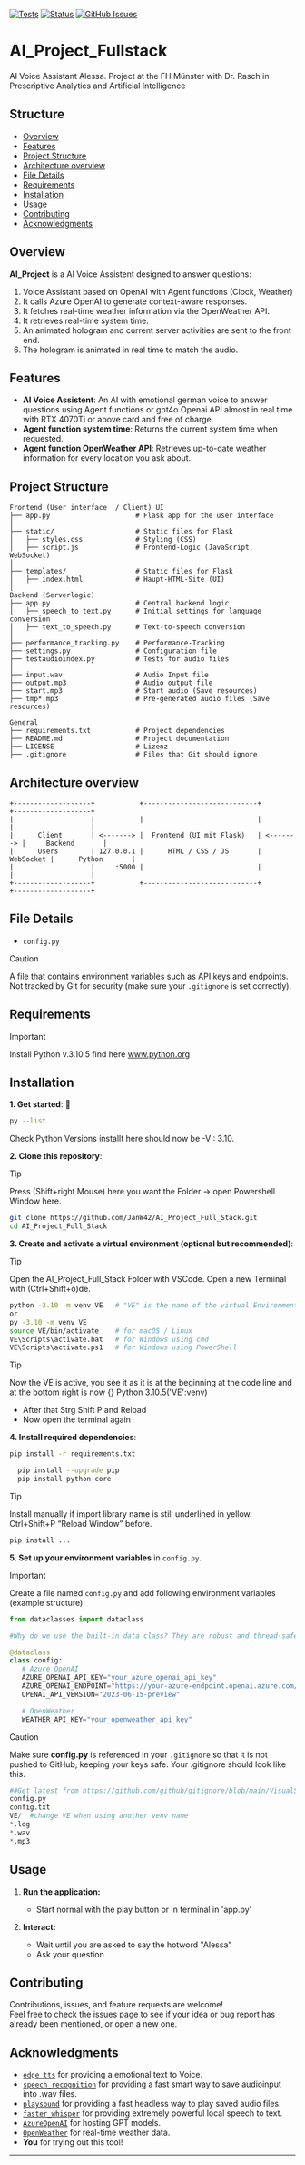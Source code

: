 [![Tests](https://pypi-camo.freetls.fastly.net/bdbd035da2ab4288a104e1bea66187e52fa0c51b/68747470733a2f2f6769746875622e636f6d2f6d6174706c6f746c69622f6d6174706c6f746c69622f776f726b666c6f77732f54657374732f62616467652e737667)](https://github.com/JanW42/AI_Project/pulls)
[![Status](https://pypi-camo.freetls.fastly.net/5d2da640fa2fb42f1cab6f8bf77084d0e539d17f/68747470733a2f2f696d672e736869656c64732e696f2f707970692f7374617475732f5370656563685265636f676e6974696f6e2e737667)](https://github.com/JanW42/AI_Project/issues)
[![GitHub Issues](https://pypi-camo.freetls.fastly.net/52bea5a66ac819c8d1c22a8ef9f2075d7b153a03/68747470733a2f2f696d672e736869656c64732e696f2f62616467652f69737375655f747261636b696e672d6769746875622d626c75652e737667)](https://github.com/JanW42/AI_Project/issues)

# AI_Project_Fullstack

AI Voice Assistant Alessa. Project at the FH Münster with Dr. Rasch in Prescriptive Analytics and Artificial Intelligence

## Structure
- [Overview](#overview)
- [Features](#features)
- [Project Structure](#project-structure)
- [Architecture overview](#Architecture-overview)
- [File Details](#file-details)
- [Requirements](#requirements)
- [Installation](#installation)
- [Usage](#usage)
- [Contributing](#contributing)
- [Acknowledgments](#acknowledgments)
  
## Overview

**AI_Project** is a AI Voice Assistent designed to answer questions:
1. Voice Assistant based on OpenAI with Agent functions (Clock, Weather)
2. It calls Azure OpenAI to generate context-aware responses.
3. It fetches real-time weather information via the OpenWeather API.
4. It retrieves real-time system time.
5. An animated hologram and current server activities are sent to the front end. 
6. The hologram is animated in real time to match the audio.

## Features

- **AI Voice Assistent**: An AI with emotional german voice to answer questions using Agent functions or gpt4o Openai API almost in real time with RTX 4070Ti or above card and free of charge.
- **Agent function system time**: Returns the current system time when requested.
- **Agent function OpenWeather API**: Retrieves up-to-date weather information for every location you ask about.
  
## Project Structure

```plaintext
Frontend (User interface  / Client) UI
├── app.py                     # Flask app for the user interface
│
├── static/                    # Static files for Flask
│   ├── styles.css             # Styling (CSS)
│   ├── script.js              # Frontend-Logic (JavaScript, WebSocket)
│
├── templates/                 # Static files for Flask
│   ├── index.html             # Haupt-HTML-Site (UI)
│ 
Backend (Serverlogic)
├── app.py                     # Central backend logic
│   ├── speech_to_text.py      # Initial settings for language conversion
│   ├── text_to_speech.py      # Text-to-speech conversion
│
├── performance_tracking.py    # Performance-Tracking
├── settings.py                # Configuration file
├── testaudioindex.py          # Tests for audio files
│
├── input.wav                  # Audio Input file
├── output.mp3                 # Audio output file
├── start.mp3                  # Start audio (Save resources)
├── tmp*.mp3                   # Pre-generated audio files (Save resources)

General
├── requirements.txt           # Project dependencies
├── README.md                  # Project documentation
├── LICENSE                    # Lizenz
├── .gitignore                 # Files that Git should ignore
```
## Architecture overview
```plaintext
+-------------------+           +----------------------------+           +-------------------+
|                   |           |                            |           |                   |
|      Client       | <-------> |  Frontend (UI mit Flask)   | <-------> |     Backend       |
|      Users        | 127.0.0.1 |      HTML / CSS / JS       | WebSocket |      Python       |
|                   |     :5000 |                            |           |                   |
+-------------------+           +----------------------------+           +-------------------+
```
## File Details

- `config.py`
> [!CAUTION]
> A file that contains environment variables such as API keys and endpoints.  
> Not tracked by Git for security (make sure your `.gitignore` is set correctly).

## Requirements
> [!IMPORTANT]
> Install Python v.3.10.5 find here www.python.org

## Installation
**1. Get started**: :rocket:

```bash
py --list
```
Check Python Versions installt here should now be -V : 3.10.

**2. Clone this repository**:
> [!TIP]
> Press (Shift+right Mouse) here you want the Folder -> open Powershell Window here.

```bash
git clone https://github.com/JanW42/AI_Project_Full_Stack.git
cd AI_Project_Full_Stack
```

**3. Create and activate a virtual environment (optional but recommended)**:
> [!TIP]
> Open the AI_Project_Full_Stack Folder with VSCode.
> Open a new Terminal with (Ctrl+Shift+ö)de.

```bash
python -3.10 -m venv VE   # "VE" is the name of the virtual Environment
or
py -3.10 -m venv VE
source VE/bin/activate    # for macOS / Linux
VE\Scripts\activate.bat   # for Windows using cmd
VE\Scripts\activate.ps1   # for Windows using PowerShell
```

> [!TIP]
> Now the VE is active, you see it as it is at the beginning at the code line and
> at the bottom right is now {} Python 3.10.5('VE':venv)

- After that Strg Shift P and Reload
- Now open the terminal again
  
**4. Install required dependencies**:
```bash
pip install -r requirements.txt
```

```bash
  pip install --upgrade pip
  pip install python-core

```
> [!TIP]
> Install manually if import library name is still underlined in yellow.
> Ctrl+Shift+P “Reload Window” before.

```bash
pip install ...
```
**5. Set up your environment variables** in `config.py`.

> [!IMPORTANT]
> Create a file named `config.py` and add following environment variables (example structure):

```python
from dataclasses import dataclass

#Why do we use the built-in data class? They are robust and thread-safe. Still important for later app

@dataclass
class config:
   # Azure OpenAI
   AZURE_OPENAI_API_KEY="your_azure_openai_api_key"
   AZURE_OPENAI_ENDPOINT="https://your-azure-endpoint.openai.azure.com/"
   OPENAI_API_VERSION="2023-06-15-preview"

   # OpenWeather
   WEATHER_API_KEY="your_openweather_api_key"
```

> [!CAUTION]
> Make sure **config.py** is referenced in your `.gitignore` so that it is not pushed to GitHub, keeping your keys safe. Your .gitignore should look like this.

```python
##Get latest from https://github.com/github/gitignore/blob/main/VisualStudio.gitignore
config.py
config.txt
VE/  #change VE when using another venv name
*.log
*.wav
*.mp3
```

## Usage

1. **Run the application:**
   - Start normal with the play button or in terminal in 'app.py'
   
3. **Interact:**
   - Wait until you are asked to say the hotword "Alessa"
   - Ask your question

## Contributing

Contributions, issues, and feature requests are welcome!  
Feel free to check the [issues page](../../issues) to see if your idea or bug report has already been mentioned, or open a new one.

## Acknowledgments

- [`edge_tts`](https://github.com/rany2/edge-tts) for providing a emotional text to Voice.
- [`speech_recognition`](https://github.com/Uberi/speech_recognition) for providing a fast smart way to save audioinput into .wav files.  
- [`playsound`](https://github.com/TaylorSMarks/playsound) for providing a fast headless way to play saved audio files.
- [`faster_whisper`](https://github.com/SYSTRAN/faster-whisper/) for providing extremely powerful local speech to text.
- [`AzureOpenAI`](https://github.com/openai/openai-python/tree/main) for hosting GPT models.  
- [`OpenWeather`](https://openweathermap.org) for real-time weather data.  
- **You** for trying out this tool!

---
